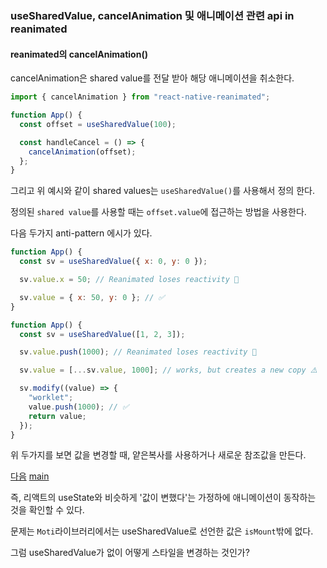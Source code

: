 ### useSharedValue, cancelAnimation 및 애니메이션 관련 api in reanimated

#### reanimated의 cancelAnimation()

cancelAnimation은 shared value를 전달 받아 해당 애니메이션을 취소한다.

```js
import { cancelAnimation } from "react-native-reanimated";

function App() {
  const offset = useSharedValue(100);

  const handleCancel = () => {
    cancelAnimation(offset);
  };
}
```

그리고 위 예시와 같이 shared values는 `useSharedValue()`를 사용해서 정의 한다.

정의된 `shared value`를 사용할 때는 `offset.value`에 접근하는 방법을 사용한다.

다음 두가지 anti-pattern 에시가 있다.

```jsx
function App() {
  const sv = useSharedValue({ x: 0, y: 0 });

  sv.value.x = 50; // Reanimated loses reactivity 🚨

  sv.value = { x: 50, y: 0 }; // ✅
}

function App() {
  const sv = useSharedValue([1, 2, 3]);

  sv.value.push(1000); // Reanimated loses reactivity 🚨

  sv.value = [...sv.value, 1000]; // works, but creates a new copy ⚠️

  sv.modify((value) => {
    "worklet";
    value.push(1000); // ✅
    return value;
  });
}
```

위 두가지를 보면 값을 변경할 때, 얕은복사를 사용하거나 새로운 참조값을 만든다.

[다음](./motiAnimationProcess.md)
[main](./index.md)

즉, 리액트의 useState와 비슷하게 '값이 변했다'는 가정하에 애니메이션이 동작하는 것을 확인할 수 있다.

문제는 `Moti`라이브러리에서는 useSharedValue로 선언한 값은 `isMount`밖에 없다.

그럼 useSharedValue가 없이 어떻게 스타일을 변경하는 것인가?
